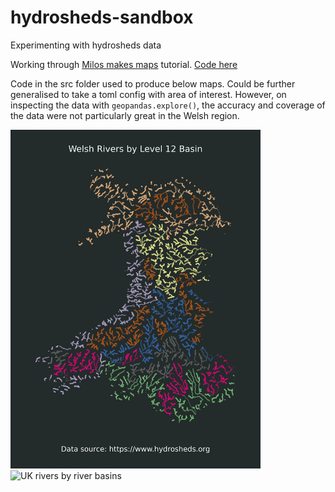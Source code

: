# hydrosheds-sandbox
Experimenting with hydrosheds data

Working through [Milos makes maps](https://www.youtube.com/watch?v=HugGwjogPv0)
tutorial.
[Code here](https://github.com/milos-agathon/mapping-river-basins-with-r)

Code in the src folder used to produce below maps. Could be further generalised
to take a toml config with area of interest. However, on inspecting the data
with `geopandas.explore()`, the accuracy and coverage of the data were not
particularly great in the Welsh region.

<img src="/outputs/wales/welsh-rivers-by-basin.png" alt="Welsh rivers by river basins" width=400/>

<img src="/outputs/uk/uk-rivers-by-basin.png" alt="UK rivers by river basins" width=400/>
